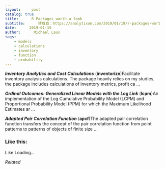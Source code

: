 ```yaml
---
layout:     post
catalog: true
title:      R Packages worth a look
subtitle:      转载自：https://analytixon.com/2019/01/19/r-packages-worth-a-look-1398/
date:      2019-01-19
author:      Michael Laux
tags:
    - models
    - calculations
    - inventory
    - function
    - probability
---
```


***Inventory Analytics and Cost Calculations*** (**inventorize**)Facilitate inventory analysis calculations. The package heavily relies on my studies, the package includes calculations of inventory metrics, profit ca …

***Ordinal Outcomes: Generalized Linear Models with the Log Link*** (**lcpm**)An implementation of the Log Cumulative Probability Model (LCPM) and Proportional Probability Model (PPM) for which the Maximum Likelihood Estimates ar …

***Adapted Pair Correlation Function*** (**apcf**)The adapted pair correlation function transfers the concept of the pair correlation function from point patterns to patterns of objects of finite size …





### Like this:

Like Loading...


*Related*

